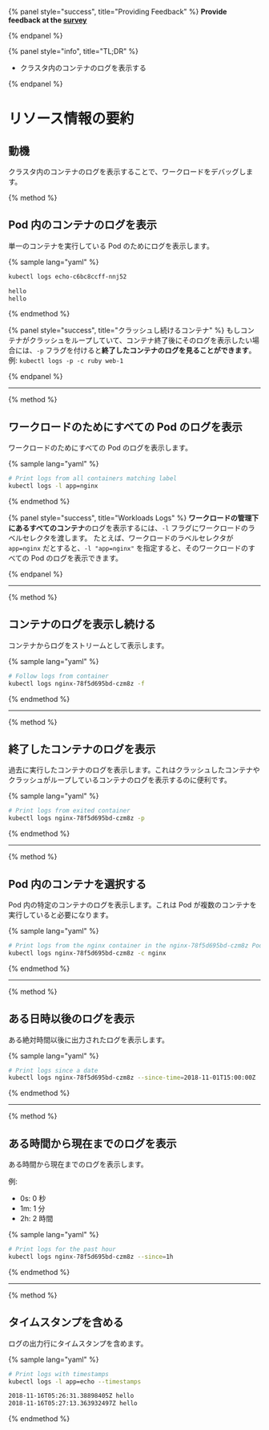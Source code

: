 {% panel style="success", title="Providing Feedback" %}
**Provide feedback at the [survey](https://www.surveymonkey.com/r/JH35X82)**

{% endpanel %}

{% panel style="info", title="TL;DR" %}

- クラスタ内のコンテナのログを表示する

{% endpanel %}

# リソース情報の要約

## 動機

クラスタ内のコンテナのログを表示することで、ワークロードをデバッグします。

{% method %}

## Pod 内のコンテナのログを表示

単一のコンテナを実行している Pod のためにログを表示します。

{% sample lang="yaml" %}

```bash
kubectl logs echo-c6bc8ccff-nnj52
```

```bash
hello
hello
```

{% endmethod %}

{% panel style="success", title="クラッシュし続けるコンテナ" %}
もしコンテナがクラッシュをループしていて、コンテナ終了後にそのログを表示したい場合には、`-p` フラグを付けると**終了したコンテナのログを見ることができます**。例: `kubectl logs -p -c ruby web-1`

{% endpanel %}

- - -

{% method %}

## ワークロードのためにすべての Pod のログを表示

ワークロードのためにすべての Pod のログを表示します。

{% sample lang="yaml" %}

```bash
# Print logs from all containers matching label
kubectl logs -l app=nginx
```

{% endmethod %}

{% panel style="success", title="Workloads Logs" %}
**ワークロードの管理下にあるすべてのコンテナ**のログを表示するには、`-l` フラグにワークロードのラベルセレクタを渡します。 たとえば、ワークロードのラベルセレクタが `app=nginx` だとすると、`-l "app=nginx"` を指定すると、そのワークロードのすべての Pod のログを表示できます。

{% endpanel %}

- - -

{% method %}

## コンテナのログを表示し続ける

コンテナからログをストリームとして表示します。

{% sample lang="yaml" %}

```bash
# Follow logs from container
kubectl logs nginx-78f5d695bd-czm8z -f
```

{% endmethod %}

- - -

{% method %}

## 終了したコンテナのログを表示

過去に実行したコンテナのログを表示します。これはクラッシュしたコンテナやクラッシュがループしているコンテナのログを表示するのに便利です。

{% sample lang="yaml" %}

```bash
# Print logs from exited container
kubectl logs nginx-78f5d695bd-czm8z -p
```

{% endmethod %}

- - -

{% method %}

## Pod 内のコンテナを選択する

Pod 内の特定のコンテナのログを表示します。これは Pod が複数のコンテナを実行していると必要になります。

{% sample lang="yaml" %}

```bash
# Print logs from the nginx container in the nginx-78f5d695bd-czm8z Pod
kubectl logs nginx-78f5d695bd-czm8z -c nginx
```

{% endmethod %}

- - -

{% method %}

## ある日時以後のログを表示

ある絶対時間以後に出力されたログを表示します。

{% sample lang="yaml" %}

```bash
# Print logs since a date
kubectl logs nginx-78f5d695bd-czm8z --since-time=2018-11-01T15:00:00Z
```

{% endmethod %}

- - -

{% method %}

## ある時間から現在までのログを表示

ある時間から現在までのログを表示します。

例:

- 0s: 0 秒
- 1m: 1 分
- 2h: 2 時間

{% sample lang="yaml" %}

```bash
# Print logs for the past hour
kubectl logs nginx-78f5d695bd-czm8z --since=1h
```

{% endmethod %}

- - -

{% method %}

## タイムスタンプを含める

ログの出力行にタイムスタンプを含めます。

{% sample lang="yaml" %}

```bash
# Print logs with timestamps
kubectl logs -l app=echo --timestamps
```

```bash
2018-11-16T05:26:31.38898405Z hello
2018-11-16T05:27:13.363932497Z hello
```

{% endmethod %}
